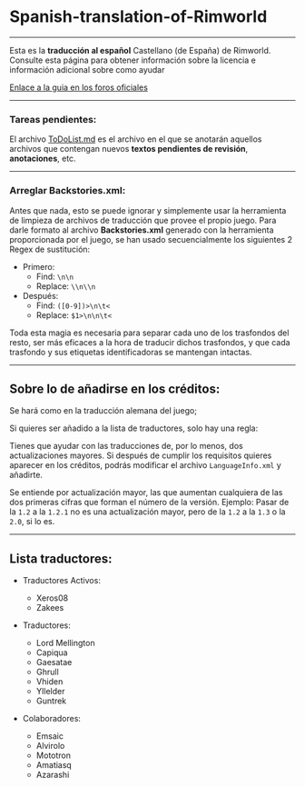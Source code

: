 # Spanish-translation-of-Rimworld
---
Esta es la **traducción al español** Castellano (de España) de Rimworld.
Consulte esta página para obtener información sobre la licencia e información adicional sobre como ayudar

[Enlace a la guia en los foros oficiales](http://ludeon.com/forums/index.php?topic=2933.0)

---
### Tareas pendientes:
El archivo [ToDoList.md](ToDoList.md) es el archivo en el que se anotarán aquellos archivos que contengan nuevos **textos pendientes de revisión**, **anotaciones**, etc.

---
### Arreglar **Backstories.xml**:
Antes que nada, esto se puede ignorar y simplemente usar la herramienta de limpieza de archivos de traducción que provee el propio juego.
Para darle formato al archivo **Backstories.xml** generado con la herramienta proporcionada por el juego, se han usado secuencialmente los siguientes 2 Regex de sustitución:
* Primero:
	* Find:		```\n\n```
	* Replace:	```\\n\\n```
* Después:
	* Find:		```([0-9])>\n\t<```
	* Replace:	```$1>\n\n\t<```

Toda esta magia es necesaria para separar cada uno de los trasfondos del resto, ser más eficaces a la hora de traducir dichos trasfondos, y que cada trasfondo y sus etiquetas identificadoras se mantengan intactas.

---
## Sobre lo de añadirse en los créditos:
Se hará como en la traducción alemana del juego;

Si quieres ser añadido a la lista de traductores, solo hay una regla:

Tienes que ayudar con las traducciones de, por lo menos, dos actualizaciones mayores.
Si después de cumplir los requisitos quieres aparecer en los créditos, podrás modificar el archivo ```LanguageInfo.xml``` y añadirte.

Se entiende por actualización mayor, las que aumentan cualquiera de las dos primeras cifras que forman el número de la versión.
Ejemplo: Pasar de la ```1.2``` a la ```1.2.1``` no es una actualización mayor, pero de la ```1.2``` a la ```1.3``` o la ```2.0```, si lo es.

---
## Lista  traductores:

* Traductores Activos:
	* Xeros08 
	* Zakees


* Traductores:
	* Lord Mellington
	* Capiqua 
	* Gaesatae 
	* Ghrull
	* Vhiden
	* Yllelder
	* Guntrek


* Colaboradores:
	* Emsaic
	* Alvirolo
	* Mototron
	* Amatiasq
	* Azarashi
